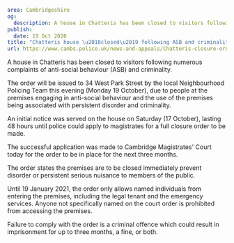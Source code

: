```yaml
area: Cambridgeshire
og:
  description: A house in Chatteris has been closed to visitors following numerous complaints of anti-social behaviour (ASB) and criminality.
publish:
  date: 19 Oct 2020
title: "Chatteris house \u2018closed\u2019 following ASB and criminality"
url: https://www.cambs.police.uk/news-and-appeals/Chatteris-closure-order
```

A house in Chatteris has been closed to visitors following numerous complaints of anti-social behaviour (ASB) and criminality.

The order will be issued to 34 West Park Street by the local Neighbourhood Policing Team this evening (Monday 19 October), due to people at the premises engaging in anti-social behaviour and the use of the premises being associated with persistent disorder and criminality.

An initial notice was served on the house on Saturday (17 October), lasting 48 hours until police could apply to magistrates for a full closure order to be made.

The successful application was made to Cambridge Magistrates' Court today for the order to be in place for the next three months.

The order states the premises are to be closed immediately prevent disorder or persistent serious nuisance to members of the public.

Until 19 January 2021, the order only allows named individuals from entering the premises, including the legal tenant and the emergency services. Anyone not specifically named on the court order is prohibited from accessing the premises.

Failure to comply with the order is a criminal offence which could result in imprisonment for up to three months, a fine, or both.
